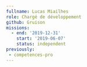 ```yaml
---
fullname: Lucas Miailhes
role: Chargé de développement
github: Gruison
missions:
  - end: '2019-12-31'
    start: '2019-06-07'
    status: independent
previously:
 - competences-pro
---
```


